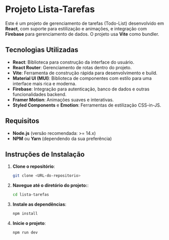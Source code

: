 # Projeto Lista-Tarefas

Este é um projeto de gerenciamento de tarefas (Todo-List) desenvolvido em **React**, com suporte para estilização e animações, e integração com **Firebase** para gerenciamento de dados. O projeto usa **Vite** como bundler.

## Tecnologias Utilizadas

- **React**: Biblioteca para construção da interface do usuário.
- **React Router**: Gerenciamento de rotas dentro do projeto.
- **Vite**: Ferramenta de construção rápida para desenvolvimento e build.
- **Material UI (MUI)**: Biblioteca de componentes com estilo para uma interface mais rica e moderna.
- **Firebase**: Integração para autenticação, banco de dados e outras funcionalidades backend.
- **Framer Motion**: Animações suaves e interativas.
- **Styled Components** e **Emotion**: Ferramentas de estilização CSS-in-JS.

## Requisitos

- **Node.js** (versão recomendada: >= 14.x)
- **NPM** ou **Yarn** (dependendo da sua preferência)

## Instruções de Instalação

1. **Clone o repositório**:

   ```bash
   git clone <URL-do-repositorio>

2. **Navegue até o diretório do projeto:**:

   ```bash
   cd lista-tarefas
   
3. **Instale as dependências**:

   ```bash
   npm install

4. **Inicie o projeto**:

   ```bash
   npm run dev
